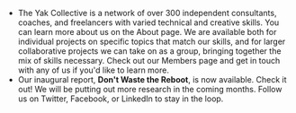 - The Yak Collective is a network of over 300 independent consultants, coaches, and freelancers with varied technical and creative skills. You can learn more about us on the About page. We are available both for individual projects on specific topics that match our skills, and for larger collaborative projects we can take on as a group, bringing together the mix of skills necessary. Check out our Members page and get in touch with any of us if you'd like to learn more.
- Our inaugural report, __Don't Waste the Reboot__, is now available. Check it out! We will be putting out more research in the coming months. Follow us on Twitter, Facebook, or LinkedIn to stay in the loop.
